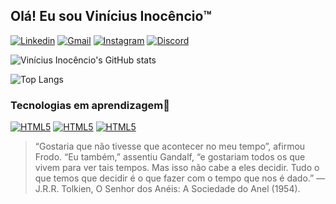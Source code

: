 ## Olá! Eu sou Vinícius Inocêncio™️

[![Linkedin](https://img.shields.io/badge/LinkedIn-0077B5?style=for-the-badge&logo=linkedin&logoColor=white)](https://www.linkedin.com/in/vinicius-inoc%C3%AAncio-6a34a8302/)
[![Gmail](https://img.shields.io/badge/Gmail-D14836?style=for-the-badge&logo=gmail&logoColor=white)](mailto:vinicius1silva61@gmail.com?subject=Olá&body=Gostaria%20de%20falar%20com%20você.)
[![Instagram](https://img.shields.io/badge/Instagram-E4405F?style=for-the-badge&logo=instagram&logoColor=white)](https://www.instagram.com/vini.inocencio/)
[![Discord](https://img.shields.io/badge/Discord-7289DA?style=for-the-badge&logo=discord&logoColor=white)](https://discord.gg/3ZvarxDnsb)

![Vinícius Inocêncio's GitHub stats](https://github-readme-stats.vercel.app/api?username=inocenciooo&show_icons=true&theme=radical)

![Top Langs](https://github-readme-stats.vercel.app/api/top-langs/?username=inocenciooo&layout=compact)



### Tecnologias em aprendizagem🔰
[![HTML5](https://img.shields.io/badge/HTML5-E34F26?style=for-the-badge&logo=html5&logoColor=white
)](#)
[![HTML5](https://img.shields.io/badge/CSS3-1572B6?style=for-the-badge&logo=css3&logoColor=white
)](#)
[![HTML5](https://img.shields.io/badge/JavaScript-F7DF1E?style=for-the-badge&logo=javascript&logoColor=black)](#)


> “Gostaria que não tivesse que acontecer no meu tempo”, afirmou Frodo. “Eu também,” assentiu Gandalf, “e gostariam todos os que vivem para ver tais tempos. Mas isso não cabe a eles decidir. Tudo o que temos que decidir é o que fazer com o tempo que nos é dado.”
— J.R.R. Tolkien, O Senhor dos Anéis: A Sociedade do Anel (1954).
